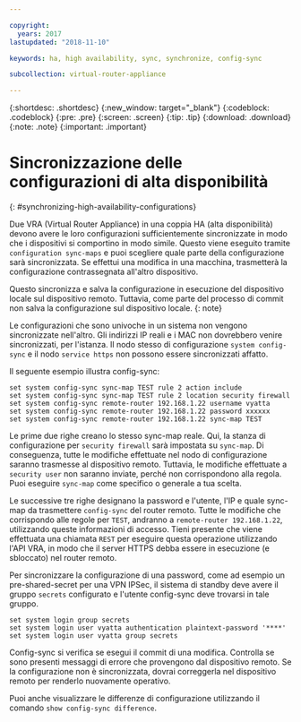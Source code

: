 ```yaml
---

copyright:
  years: 2017
lastupdated: "2018-11-10"

keywords: ha, high availability, sync, synchronize, config-sync

subcollection: virtual-router-appliance

---
```


{:shortdesc: .shortdesc}
{:new_window: target="_blank"}
{:codeblock: .codeblock}
{:pre: .pre}
{:screen: .screen}
{:tip: .tip}
{:download: .download}
{:note: .note}
{:important: .important}

# Sincronizzazione delle configurazioni di alta disponibilità
{: #synchronizing-high-availability-configurations}

Due VRA (Virtual Router Appliance) in una coppia HA (alta disponibilità) devono avere le loro configurazioni sufficientemente sincronizzate in modo che i dispositivi si comportino in modo simile. Questo viene eseguito tramite `configuration sync-maps` e puoi scegliere quale parte della configurazione sarà sincronizzata. Se effettui una modifica in una macchina, trasmetterà la configurazione contrassegnata all'altro dispositivo.

Questo sincronizza e salva la configurazione in esecuzione del dispositivo locale sul dispositivo remoto. Tuttavia, come parte del processo di commit non salva la configurazione sul dispositivo locale.
{: note}

Le configurazioni che sono univoche in un sistema non vengono sincronizzate nell'altro. Gli indirizzi IP reali e i MAC non dovrebbero venire sincronizzati, per l'istanza. Il nodo stesso di configurazione `system config-sync` e il nodo `service https` non possono essere sincronizzati affatto.

Il seguente esempio illustra config-sync:

```
set system config-sync sync-map TEST rule 2 action include
set system config-sync sync-map TEST rule 2 location security firewall
set system config-sync remote-router 192.168.1.22 username vyatta
set system config-sync remote-router 192.168.1.22 password xxxxxx
set system config-sync remote-router 192.168.1.22 sync-map TEST
```

Le prime due righe creano lo stesso sync-map reale. Qui, la stanza di configurazione per `security firewall` sarà impostata su `sync-map`. Di conseguenza, tutte le modifiche effettuate nel nodo di configurazione saranno trasmesse al dispositivo remoto. Tuttavia, le modifiche effettuate a `security user` non saranno inviate, perché non corrispondono alla regola. Puoi eseguire `sync-map` come specifico o generale a tua scelta.

Le successive tre righe designano la password e l'utente, l'IP e quale sync-map da trasmettere `config-sync` del router remoto. Tutte le modifiche che corrispondo alle regole per `TEST`, andranno a `remote-router 192.168.1.22`, utilizzando queste informazioni di accesso. Tieni presente che viene effettuata una chiamata `REST` per eseguire questa operazione utilizzando l'API VRA, in modo che il server HTTPS debba essere in esecuzione (e sbloccato) nel router remoto.

Per sincronizzare la configurazione di una password, come ad esempio un pre-shared-secret per una VPN IPSec, il sistema di standby deve avere il gruppo `secrets` configurato e l'utente config-sync deve trovarsi in tale gruppo.

```
set system login group secrets
set system login user vyatta authentication plaintext-password '****'
set system login user vyatta group secrets
```

Config-sync si verifica se esegui il commit di una modifica. Controlla se sono presenti messaggi di errore che provengono dal dispositivo remoto. Se la configurazione non è sincronizzata, dovrai correggerla nel dispositivo remoto per renderlo nuovamente operativo.

Puoi anche visualizzare le differenze di configurazione utilizzando il comando `show config-sync difference`.
